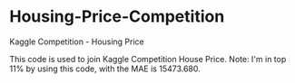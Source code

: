 # Housing-Price-Competition
Kaggle Competition - Housing Price 

This code is used to join Kaggle Competition House Price.
Note: I'm in top 11% by using this code, with the MAE is 15473.680.
